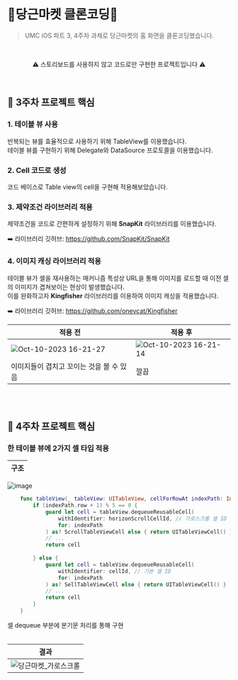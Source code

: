 #  🥕당근마켓 클론코딩🥕
> UMC iOS 파트 3, 4주차 과제로 당근마켓의 홈 화면을 클론코딩했습니다.
<br/>
<p align='center'><bold>⚠️ 스토리보드를 사용하지 않고 코드로만 구현한 프로젝트입니다 ⚠️</bold></p>
<br/>

## 📌 3주차 프로젝트 핵심
### 1. 테이블 뷰 사용
반복되는 뷰를 효율적으로 사용하기 위해 TableView를 이용했습니다.
<br/>
테이블 뷰를 구현하기 위해 Delegate와 DataSource 프로토콜을 이용했습니다.
<br/>
### 2. Cell 코드로 생성
코드 베이스로 Table view의 cell을 구현해 적용해보았습니다.
<br/>
### 3. 제약조건 라이브러리 적용
제약조건을 코드로 간편하게 설정하기 위해 **SnapKit** 라이브러리를 이용했습니다.

➡️ 라이브러리 깃허브: https://github.com/SnapKit/SnapKit
<br/>
### 4. 이미지 캐싱 라이브러리 적용
테이블 뷰가 셀을 재사용하는 매커니즘 특성상 URL을 통해 이미지를 로드할 때 이전 셀의 이미지가 겹쳐보이는 현상이 발생했습니다.
<br/>
이를 완화하고자 **Kingfisher** 라이브러리를 이용하여 이미지 캐싱을 적용했습니다.

➡️ 라이브러리 깃허브: https://github.com/onevcat/Kingfisher

적용 전 | 적용 후
--|--
![Oct-10-2023 16-21-27](https://github.com/dodo849/UMC-iOS-Study/assets/71880682/7c5b7495-df0c-4480-8b54-93f03f50621c) | ![Oct-10-2023 16-21-14](https://github.com/dodo849/UMC-iOS-Study/assets/71880682/e098c33c-732b-4825-beb5-150cbc809997)
이미지들이 겹치고 꼬이는 것을 볼 수 있음 | 깔끔

<br/><br/>

## 📌 4주차 프로젝트 핵심
### 한 테이블 뷰에 2가지 셀 타입 적용
구조 |
--|
![image](https://github.com/dodo849/UMC-iOS-Study/assets/71880682/68847a86-3b43-41d8-a56b-f12a1dc77f79)
<br/>

```swift
    func tableView(_ tableView: UITableView, cellForRowAt indexPath: IndexPath) -> UITableViewCell {
        if (indexPath.row + 1) % 5 == 0 {
            guard let cell = tableView.dequeueReusableCell(
                withIdentifier: horizonScrollCellId, // 가로스크롤 셀 ID
                for: indexPath
            ) as? ScrollTableViewCell else { return UITableViewCell() }
            // ...
            return cell
            
        } else {
            guard let cell = tableView.dequeueReusableCell(
                withIdentifier: cellId, // 기본 셀 ID
                for: indexPath
            ) as? SellTableViewCell else { return UITableViewCell() }
            // ...
            return cell
        }
    }
```
셀 dequeue 부분에 분기문 처리를 통해 구현
<br />
<br />

결과 |
--|
![당근마켓_가로스크롤](https://github.com/dodo849/UMC-iOS-Study/assets/71880682/5731259d-ad81-40a8-911d-3e47e34134ac) |

<br/><br/><br/><br/>
